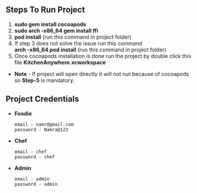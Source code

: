 ## Steps To Run Project

  1) **sudo gem install cocoapods**
  2) **sudo arch -x86_64 gem install ffi**
  3) **pod install** (run this command in project folder) 
  4) If step 3 does not solve the issue run this command  
      **arch -x86_64 pod install** (run this command in project folder)
  5) Once cocoapods installation is done run the project by double click this file **KitchenAnywhere.xcworkspace**

- **Note** - If project will open directly it will not run because of cocoapods so **Step-5** is mandatory.


## Project Credentials

- **Foodie**
    
      email - namr@gmail.com
      password - Namra@123
      
- **Chef**

      email - chef
      password - chef
      
- **Admin**

      email - admin
      password - admin
